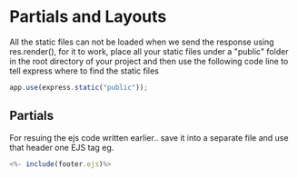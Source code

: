 # Partials and Layouts

All the static files can not be loaded when we send the response using res.render(), for it to work, place all your static files under a "public" folder in the root directory of your project and then use the following code line to tell express where to find the static files 

```js
app.use(express.static("public"));
```

## Partials
For resuing the ejs code written earlier.. save it into a separate file and use that header one EJS tag 
eg. 
```js
<%- include(footer.ejs)%>
```